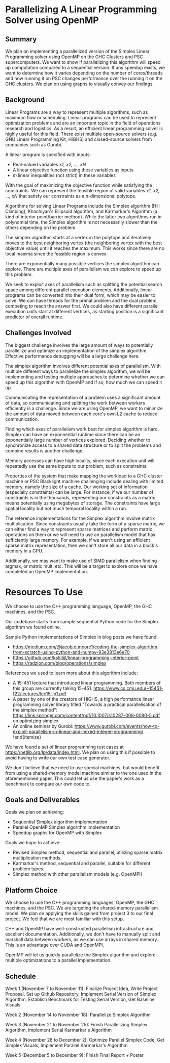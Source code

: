 # Parallelizing A Linear Programming Solver using OpenMP

## Summary

We plan on implementing a parallelized version of the Simplex Linear Programming solver using OpenMP on the GHC Clusters and PSC supercomputers. We want to show if parallelizing this algorithm will speed up computation compared to a sequential version. If any speedup exists, we want to determine how it varies depending on the number of cores/threads and how running it on PSC changes performance over the running it on the GHC clusters. We plan on using graphs to visually convey our findings.

## Background

Linear Programs are a way to represent multiple algorithms, such as maximum flow or scheduling. Linear programs can be used to represent optimization problems and are an important topic in the field of operations research and logistics. As a result, an efficient linear programming solver is highly useful for this field. There exist multiple open-source solvers (e.g. GNU Linear Programming Kit, HiGHS) and closed-source solvers from companies such as Gurobi.

A linear program is specified with inputs:
- Real-valued variables *x1, x2, ..., xN*
- A linear objective function using these variables as inputs
- *m* linear inequalities (not strict) in these variables

With the goal of maximizing the objective function while satisfying the constraints. We can represent the feasible region of valid variables *x1, x2, ..., xN* that satisfy our constraints as a *n*-dimensional polytope.

Algorithms for solving Linear Programs include the Simplex algorithm (Hill Climbing), Khachiyan's Ellipsoid algorithm, and Karmarkar's Algorithm (a kind of interior point/barrier method). While the latter two algorithms run in polynomial time, the Simplex algorithm is not necessarily slower than the others depending on the problem.

The simplex algorithm starts at a vertex in the polytope and iteratively moves to the best neighboring vertex (the neighboring vertex with the best objective value) until it reaches the maximum. This works since there are no local maxima since the feasible region is convex. 

There are exponentially many possible vertices the simplex algorithm can explore. There are multiple axes of parallelism we can explore to speed up this problem.

We seek to exploit axes of parallelism such as splitting the potential search space among different parallel execution elements. Additionally, linear programs can be converted into their dual form, which may be easier to solve. We can have threads for the primal problem and the dual problem, competing to reach the answer first. We could also have different parallel execution units start at different vertices, as starting position is a significant predictor of overall runtime. 

 ## Challenges Involved

The biggest challenge involves the large amount of ways to potentially parallelize and optimize an implementation of the simplex algorithm. Effective performance debugging will be a large challenge here.  

The simplex algorithm involves different potential axes of parallelism. With multiple different ways to parallelize the simplex algorithm, we will be implementing and testing multiple approaches to determine whether we can speed up this algorithm with OpenMP and if so, how much we can speed it up.

Communicating the representation of a problem uses a significant amount of data, so communicating and splitting the work between workers efficiently is a challenge. Since we are using OpenMP, we want to minimize the amount of data moved between each core's own L2 cache to reduce communication.

Finding which axes of parallelism work best for simplex algorithm is hard. Simplex can have an exponnential runtime since there can be an exponentially large number of vertices explored. Deciding whether to synchronize access to a shared data structure or to split the problems and combine results is another challenge.

Memory accesses can have high locality, since each execution unit will repeatedly use the same inputs to our problem, such as constraints. 

Properties of the system that make mapping the workload to a GHC cluster machine or PSC Blacklight machine challenging include dealing with limited memory, namely the size of a cache. Our working set of information (especially constraints) can be large. For instance, if we our number of constraints is in the thousands, representing our constraints as a matrix means potentially using megabytes of storage. The constraints have large spatial locality but not much temporal locality within a run. 

The reference implementations for the Simplex algorithm involve matrix multiplication. Since constraints usually take the form of a sparse matrix, we can either find a way to represent sparse matrices and perform matrix operations on them or we will need to use an parallelism model that has sufficiently large memory. For example, if we aren't using an efficient sparse matrix representation, then we can't store all our data in a block's memory in a GPU.

Additionally, we may want to make use of SIMD parallelism when finding argmax, or matrix mult, etc. This will be a target to explore once we have completed an OpenMP implementation.

# Resources To Use

We choose to use the C++ programming language, OpenMP, the GHC machines, and the PSC. 

Our codebase starts from sample sequential Python code for the Simplex algorithm we found online.

Sample Python Implementations of Simplex in blog posts we have found:
- https://medium.com/@jacob.d.moore1/coding-the-simplex-algorithm-from-scratch-using-python-and-numpy-93e3813e6e70
- https://github.com/kshitijl/linear-programming-interior-point
- https://radzion.com/blog/operations/simplex

References we used to learn more about this algorithm include:
- A 15-451 lecture that introduced linear programming. Both members of this group are currently taking 15-451. https://www.cs.cmu.edu/~15451-f22/lectures/lec15-lp1.pdf
- A paper by one of the creators of HiGHS, a high performance linear programming solver library titled "Towards a practical parallelisation of the simplex method": 
https://link.springer.com/content/pdf/10.1007/s10287-008-0080-5.pdf on optimizing simplex
- An online seminar by Gurobi: https://www.gurobi.com/events/how-to-exploit-parallelism-in-linear-and-mixed-integer-programming/
\end{itemize}

We have found a set of linear programming test cases at https://netlib.org/lp/data/index.html. We plan on using this if possible to avoid having to write our own test case generator.

We don't believe that we need to use special machines, but would benefit from using a shared-memory model machine similar to the one used in the aforementioned paper. This could let us use the paper's work as a benchmark to compare our own code to.

## Goals and Deliverables

Goals we plan on achieving:
- Sequential Simplex algorithm implementation 
- Parallel OpenMP Simplex algorithm implementation
- Speedup graphs for OpenMP with Simplex

Goals we hope to achieve:
- Revised Simplex method, sequential and parallel, utilizing sparse matrix multiplication methods. 
- Karmarkar's method, sequential and parallel, suitable for different problem types. 
- Simplex method with other parallelism models (e.g. OpenMPI)

## Platform Choice

We choose to use the C++ programming languages, OpenMP, the GHC machines, and the PSC. We are targeting the shared-memory parallelism model. We plan on applying the skills gained from project 3 to our final project. We feel that we are most familiar with this setup.

C++ and OpenMP have well-constructed parallelism infrastructure and excellent documentation. Additionally, we don't have to 
manually split and marshall data between workers, as we can use arrays in shared memory. This is an advantage over CUDA and OpenMPI. 

OpenMP will let us quickly parallelize the Simplex algorithm and explore multiple optimizations to a parallel implementation. 

## Schedule

Week 1 (November 7 to November 11): Finalize Project Idea, Write Project Proposal,  Set up Github Repository,  Implement Serial Version of Simplex Algorithm,  Establish Benchmark for Testing Serial Version,  Get Baseline Visuals

Week 2 (November 14 to November 18): Parallelize Simplex Algorithm

Week 3 (November 21 to November 25): Finish Parallelizing Simplex Algorithm, Implement Serial Karmarkar's Algorithm

Week 4 (November 28 to December 2): Optimize Parallel Simplex Code, Get Simplex Visuals, Implement Parallel Karmarkar's Algorithm

Week 5 (December 5 to December 9): Finish Final Report + Poster

